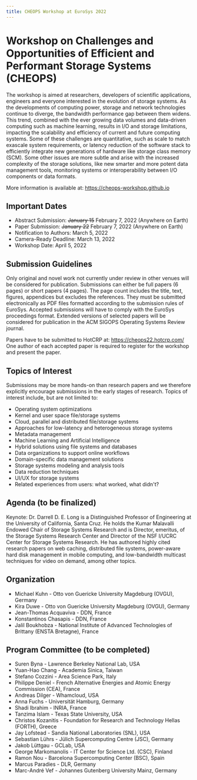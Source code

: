 ```yaml
---
title: CHEOPS Workshop at EuroSys 2022
---
```


# Workshop on Challenges and Opportunities of Efficient and Performant Storage Systems (CHEOPS)

The workshop is aimed at researchers, developers of scientific applications, engineers and everyone interested in the evolution of storage systems. As the developments of computing power, storage and network technologies continue to diverge, the bandwidth performance gap between them widens. This trend, combined with the ever growing data volumes and data-driven computing such as machine learning, results in I/O and storage limitations, impacting the scalability and efficiency of current and future computing systems. Some of these challenges are quantitative, such as scale to match exascale system requirements, or latency reduction of the software stack  to efficiently integrate new generations of hardware like storage class memory (SCM). Some other issues are more subtle and arise with the increased complexity of the storage solutions, like new smarter and more potent data management tools, monitoring systems or interoperability between I/O components or data formats.

More information is available at: <https://cheops-workshop.github.io>

## Important Dates

- Abstract Submission: ~~January 15~~ February 7, 2022 (Anywhere on Earth)
- Paper Submission: ~~January 22~~ February 7, 2022 (Anywhere on Earth)
- Notification to Authors: March 5, 2022
- Camera-Ready Deadline: March 13, 2022
- Workshop Date: April 5, 2022

## Submission Guidelines

Only original and novel work not currently under review in other venues will be considered for publication. Submissions can either be full papers (6 pages) or short papers (4 pages). The page count includes the title, text, figures, appendices but excludes the references. They must be submitted electronically as PDF files formatted according to the submission rules of EuroSys. Accepted submissions will have to comply with the EuroSys proceedings format. Extended versions of selected papers will be considered for publication in the ACM SIGOPS Operating Systems Review journal.

Papers have to be submitted to HotCRP at: <https://cheops22.hotcrp.com/>
One author of each accepted paper is required to register for the workshop and present the paper.

## Topics of Interest

Submissions may be more hands-on than research papers and we therefore explicitly encourage submissions in the early stages of research. Topics of interest include, but are not limited to:

- Operating system optimizations
- Kernel and user space file/storage systems
- Cloud, parallel and distributed file/storage systems
- Approaches for low-latency and heterogeneous storage systems
- Metadata management
- Machine Learning and Artificial Intelligence
- Hybrid solutions using file systems and databases
- Data organizations to support online workflows
- Domain-specific data management solutions
- Storage systems modeling and analysis tools
- Data reduction techniques
- UI/UX for storage systems
- Related experiences from users: what worked, what didn't?

## Agenda (to be finalized)

Keynote: Dr. Darrell D. E. Long is a Distinguished Professor of Engineering at the University of California, Santa Cruz. He holds the Kumar Malavalli Endowed Chair of Storage Systems Research and is Director, emeritus, of the Storage Systems Research Center and Director of the NSF I/UCRC Center for Storage Systems Research. He has authored highly cited research papers on web caching, distributed file systems, power-aware hard disk management in mobile computing, and low-bandwidth multicast techniques for video on demand, among other topics.

## Organization

- Michael Kuhn - Otto von Guericke University Magdeburg (OVGU), Germany
- Kira Duwe - Otto von Guericke University Magdeburg (OVGU), Germany
- Jean-Thomas Acquaviva - DDN, France
- Konstantinos Chasapis - DDN, France
- Jalil Boukhobza - National Institute of Advanced Technologies of Brittany (ENSTA Bretagne), France

## Program Committee (to be completed)

- Suren Byna - Lawrence Berkeley National Lab, USA
- Yuan-Hao Chang - Academia Sinica, Taiwan
- Stefano Cozzini - Area Science Park, Italy
- Philippe Deniel - French Alternative Energies and Atomic Energy Commission (CEA), France
- Andreas Dilger - Whamcloud, USA
- Anna Fuchs - Universität Hamburg, Germany
- Shadi Ibrahim - INRIA, France
- Tanzima Islam - Texas State University, USA
- Christos Kozanitis - Foundation for Research and Technology Hellas (FORTH), Greece
- Jay Lofstead - Sandia National Laboratories (SNL), USA
- Sebastian Lührs - Jülich Supercomputing Centre (JSC), Germany
- Jakob Lüttgau - GCLab, USA
- George Markomanolis - IT Center for Science Ltd. (CSC), Finland
- Ramon Nou - Barcelona Supercomputing Center (BSC), Spain
- Marcus Paradies - DLR, Germany
- Marc-André Vef - Johannes Gutenberg University Mainz, Germany
